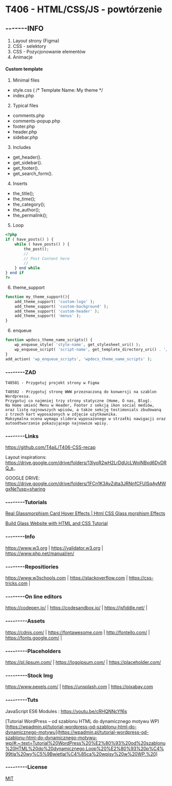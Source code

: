 # T406 - HTML/CSS/JS - powtórzenie
## -------INFO

1. Layout strony (Figma)
2. CSS - selektory
3. CSS - Pozycjonowanie elementów
4. Animacje

#### Custom template

1. Minimal files

* style.css (
/*
Template Name: My theme
*/
* index.php

2. Typical files

* comments.php
* comments-popup.php
* footer.php
* header.php
* sidebar.php

3. Includes

* get_header().
* get_sidebar().
* get_footer().
* get_search_form().

4. Inserts

* the_title();
* the_time();
* the_category();
* the_author();
* the_permalink();

5. Loop
```php
<?php 
if ( have_posts() ) {
	while ( have_posts() ) {
		the_post(); 
		//
		// Post Content here
		//
	} end while
} end if
?>
```

6. theme_support
```php
function my_theme_support(){
    add_theme_support( 'custom-logo' );
    add_theme_support( 'custom-background' );
    add_theme_support( 'custom-header' );  
    add_theme_support( 'menus' );  
}
```
6. enqueue
```php
function wpdocs_theme_name_scripts() {
    wp_enqueue_style( 'style-name', get_stylesheet_uri() );
    wp_enqueue_script( 'script-name', get_template_directory_uri() . '/js/example.js', array(), '1.0.0', true );
}
add_action( 'wp_enqueue_scripts', 'wpdocs_theme_name_scripts' );
```

### --------ZAD
``` 
T40501 - Przygotuj projekt strony w Figma

T40502 - Przygotuj stronę WWW przeznaczoną do konwersji na szablon Wordpressa. 
Przygotuj co najmniej trzy strony statyczne (Home, O nas, Blog).
Na Home umieść Menu w Header, Footer z sekcją ikon social mediów,
oraz listę najnowszych wpisów, a także sekcję testimonials zbudowaną 
z trzech kart wyposażonych w zdjęcie użytkownika.
Maksymalna ocena wymaga slidera wyposażonego w strzałki nawigacji oraz autoodtwarzanie pokazującego najnowsze wpisy.
```
### --------Links
https://github.com/T4aiL/T406-CSS-recap

Layout inspirations: https://drive.google.com/drive/folders/13lyoR2wH2LrDdUcLWojNBxd6DyDRQ_e_

GOOGLE DRIVE: https://drive.google.com/drive/folders/1FCn1K3AvZdta3JRNnfCFUlSqAyMWgxNe?usp=sharing

### --------Tutorials
[Real Glassmorphism Card Hover Effects | Html CSS Glass morphism Effects](https://youtu.be/hv0rNxr1XXk)

[Build Glass Website with HTML and CSS Tutorial](https://youtu.be/O7WbVj5apxU)

### --------Info
https://www.w3.org | https://validator.w3.org | https://www.php.net/manual/en/
### --------Repositiories
https://www.w3schools.com | https://stackoverflow.com | https://css-tricks.com |
### --------On line editors
https://codepen.io/ | https://codesandbox.io/ | https://jsfiddle.net/ |
### ---------Assets
https://cdnjs.com/ | https://fontawesome.com | http://fontello.com/ | https://fonts.google.com/ |
### ---------Placeholders
https://pl.lipsum.com/ | https://logoipsum.com/ | https://placeholder.com/
### ---------Stock Img
https://www.pexels.com/ | https://unsplash.com | https://pixabay.com
### ---------Tuts
JavaScript ES6 Modules : https://youtu.be/cRHQNNcYf6s

[Tutorial WordPress – od szablonu HTML do dynamicznego motywu WP)[https://wpadmin.pl/tutorial-wordpress-od-szablonu-html-do-dynamicznego-motywu](https://wpadmin.pl/tutorial-wordpress-od-szablonu-html-do-dynamicznego-motywu-wp/#:~:text=Tutorial%20WordPress%20%E2%80%93%20od%20szablonu%20HTML%20do%20dynamicznego,Loop%20%E2%80%93%20p%C4%99tla%20wy%C5%9Bwietlaj%C4%85ca%20wpisy%20w%20WP.%20)
### ---------License
[MIT](https://choosealicense.com/licenses/mit/)
